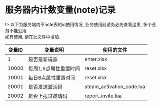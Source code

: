 # 服务器内计数变量(note)记录

!> 以下为服务端内不note表的id使用情况, 业务使用前请务必先查看这里, 多个业务不能公用.  
如有使用, 请在此文件中增加.

| 变量ID | 变量说明 | 使用的文件 |
| - | - | - |
| 1 | 是否是新玩家 | enter.xlsx |
| 10000	| 每周1,6点属性重置时间 | reset.xlsx |
| 10001 | 每日6点属性重置时间 | reset.xlsx |
| 20001	| 是否发送激活码 | steam_activation_code.lua |
| 20002 | 是否上报过邀请码 | report_invite.lua |